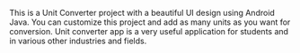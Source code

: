 This is a Unit Converter project with a beautiful UI design using Android Java. 
You can customize this project and add as many units as you want for conversion. 
Unit converter app is a very useful application for students and in various other industries and fields.
